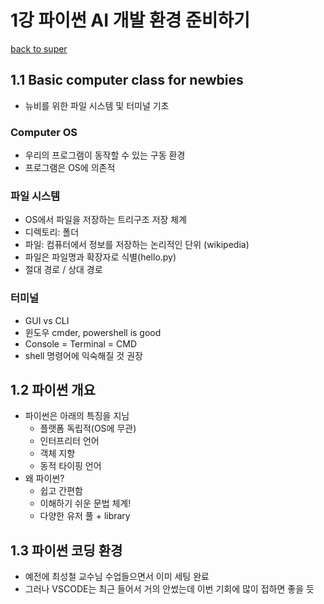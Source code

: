 # 1강 파이썬 AI 개발 환경 준비하기

[back to super](https://github.com/jinmang2/boostcamp_ai_tech_2/tree/main/u-stage/python_basic)

## 1.1 Basic computer class for newbies
- 뉴비를 위한 파일 시스템 및 터미널 기초

### Computer OS
- 우리의 프로그램이 동작할 수 있는 구동 환경
- 프로그램은 OS에 의존적

### 파일 시스템
- OS에서 파일을 저장하는 트리구조 저장 체계
- 디렉토리: 폴더
- 파일: 컴퓨터에서 정보를 저장하는 논리적인 단위 (wikipedia)
- 파일은 파일명과 확장자로 식별(hello.py)
- 절대 경로 / 상대 경로

### 터미널
- GUI vs CLI
- 윈도우 cmder, powershell is good
- Console = Terminal = CMD
- shell 명령어에 익숙해질 것 권장

## 1.2 파이썬 개요
- 파이썬은 아래의 특징을 지님
    - 플랫폼 독립적(OS에 무관)
    - 인터프리터 언어
    - 객체 지향
    - 동적 타이핑 언어
- 왜 파이썬?
    - 쉽고 간편함
    - 이해하기 쉬운 문법 체계!
    - 다양한 유저 풀 + library

## 1.3 파이썬 코딩 환경
- 예전에 최성철 교수님 수업들으면서 이미 세팅 완료
- 그러나 VSCODE는 최근 들어서 거의 안썼는데 이번 기회에 많이 접하면 좋을 듯
